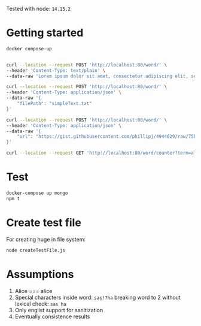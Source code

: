 Tested with node: `14.15.2`
# Getting started
```bash
docker compose-up


curl --location --request POST 'http://localhost:80/word/' \
--header 'Content-Type: text/plain' \
--data-raw 'Lorem ipsum dolor sit amet, consectetur adipiscing elit, sed do eiusmod tempor incididunt ut labore et dolore magna aliqua. Ut enim ad minim veniam, quis nostrud exercitation ullamco laboris nisi ut aliquip ex ea commodo consequat. Duis aute irure dolor in reprehenderit in voluptate velit esse cillum dolore eu fugiat nulla pariatur. Excepteur sint occaecat cupidatat non proident, sunt in culpa qui officia deserunt mollit anim id est laborum'

curl --location --request POST 'http://localhost:80/word/' \
--header 'Content-Type: application/json' \
--data-raw '{
    "filePath": "simpleText.txt"
}'

curl --location --request POST 'http://localhost:80/word/' \
--header 'Content-Type: application/json' \
--data-raw '{
    "url": "https://gist.githubusercontent.com/phillipj/4944029/raw/75ba2243dd5ec2875f629bf5d79f6c1e4b5a8b46/alice_in_wonderland.txt"
}'

curl --location --request GET 'http://localhost:80/word/counter?term=alice'
```

# Test
```bash
docker-compose up mongo
npm t
```

# Create test file
For creating huge in file system:
```bash
node createTestFile.js
```

# Assumptions
1. Alice === alice
2. Special characters inside word: `sas!?ha` breaking word to 2 without lexical check: `sas ha`
3. Only englist support for sanitization
4. Eventually consistence results